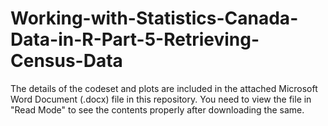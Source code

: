 # Working-with-Statistics-Canada-Data-in-R-Part-5-Retrieving-Census-Data

The details of the codeset and plots are included in the attached Microsoft Word Document (.docx) file in this repository. 
You need to view the file in "Read Mode" to see the contents properly after downloading the same.
